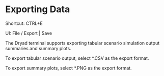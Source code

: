 # Exporting Data

<tldr>
    <p>Shortcut: <shortcut>CTRL+E</shortcut></p>
    <p>UI: <ui-path>File / Export | Save</ui-path></p>
</tldr>


The Dryad terminal supports exporting tabular scenario simulation output summaries and summary plots.

<p> To export tabular scenario output, select <emphasis>*.CSV</emphasis> as the export format. </p>

<p> To export summary plots, select <emphasis>*.PNG</emphasis> as the export format. </p>
